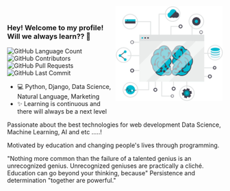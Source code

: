 

<img align="right" src="https://github.com/ricardolopespires/ricardolopespires/blob/master/banner-github.png" width="250"/>


<br/>

### Hey! Welcome to my profile! Will we always learn?? 👋
<img align="left" alt="" src="https://img.shields.io/github/repo-size/ricardolopespires/Data-Mining-on-Social-Media-Marketing" />
<img align="left"  alt="GitHub Language Count" src="https://img.shields.io/github/languages/count/ricardolopespires/Data-Mining-on-Social-Media-Marketing" />
<img align="left"  alt="GitHub Contributors" src="https://img.shields.io/github/contributors/ricardolopespires/Data-Mining-on-Social-Media-Marketing" />
<img align="left"  alt="GitHub Pull Requests" src="https://img.shields.io/github/issues-pr/ricardolopespires/Data-Mining-on-Social-Media-Marketing" />
<img  align="rigth" alt="GitHub Last Commit" src="https://img.shields.io/github/last-commit/ricardolopespires/Data-Mining-on-Social-Media-Marketing" />

- 💻 Python, Django, Data Science, Natural Language, Marketing
- ✨ Learning is continuous and there will always be a next level



Passionate about the best technologies for web development Data Science, Machine Learning, AI and etc .....!

Motivated by education and changing people's lives through programming.

"Nothing more common than the failure of a talented genius is an unrecognized genius. Unrecognized geniuses are practically a cliché. Education can go beyond your thinking, because" Persistence and determination "together are powerful."

<!--
**ricardolopespires/ricardolopespires** is a ✨ _special_ ✨ repository because its `README.md` (this file) appears on your GitHub profile.

Here are some ideas to get you started:

- 🔭 I’m currently working on ...
- 🌱 I’m currently learning ...
- 👯 I’m looking to collaborate on ...
- 🤔 I’m looking for help with ...
- 💬 Ask me about ...
- 📫 How to reach me: ...
- 😄 Pronouns: ...
- ⚡ Fun fact: ...
-->

